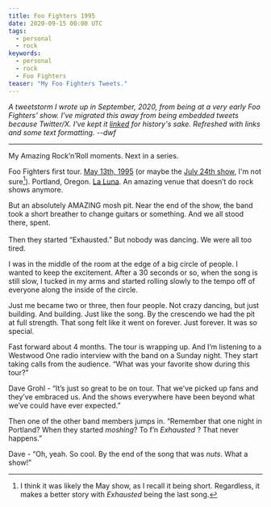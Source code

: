 ```yaml
---
title: Foo Fighters 1995
date: 2020-09-15 00:00 UTC
tags:
  - personal
  - rock
keywords:
  - personal
  - rock
  - Foo Fighters 
teaser: "My Foo Fighters Tweets."
---
```

[t]: https://twitter.com/dwfrank/status/1305724884052443136
[ll]: https://en.wikipedia.org/wiki/La_Luna_(Portland,_Oregon)
[may]: https://www.foofighterslive.com/shows/13th-may-1995-la-luna-32
[july]: https://www.setlist.fm/setlists/foo-fighters-bd6893a.html

_A tweetstorm I wrote up in September, 2020, from being at a very early Foo Fighters' show. I've migrated this away from being embedded tweets because Twitter/X. I've kept it [linked][t] for history's sake. Refreshed with links and some text formatting. --dwf_ 

---

My Amazing Rock’n’Roll moments. Next in a series. 

Foo Fighters first tour. [May 13th, 1995][may] (or maybe the [July 24th show][july], I'm not sure[^1]). Portland, Oregon. [La Luna][ll]. An amazing venue that doesn’t do rock shows anymore. 

But an absolutely AMAZING mosh pit. Near the end of the show, the band took a short breather to change guitars or something. And we all stood there, spent.<br><br>Then they started “Exhausted.” But nobody was dancing. We were all too tired.

I was in the middle of the room at the edge of a big circle of people. I wanted to keep the excitement. After a 30 seconds or so, when the song is still slow, I tucked in my arms and started rolling slowly to the tempo off of everyone along the inside of the circle. 

Just me became two or three, then four people. Not crazy dancing, but just building. And building. Just like the song. By the crescendo we had the pit at full strength. That song felt like it went on forever. Just forever. It was so special.

Fast forward about 4 months. The tour is wrapping up. And I’m listening to a Westwood One radio interview with the band on a Sunday night. They start taking calls from the audience. “What was your favorite show during this tour?” 

Dave Grohl - “It’s just so great to be on tour. That we’ve picked up fans and they’ve embraced us. And the shows everywhere have been beyond what we’ve could have ever expected.” 

Then one of the other band members jumps in. “Remember that one night in Portland? When they started _moshing_? To f’n _Exhausted_ ? That never happens.” 

Dave - “Oh, yeah. So cool. By the end of the song that was _nuts_. What a show!”

[^1]: I think it was likely the May show, as I recall it being short. Regardless, it makes a better story with _Exhausted_ being the last song.
